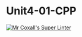 # Unit4-01-CPP
[![Mr Coxall's Super Linter](https://github.com/ICS3U-Programming-PeterS/Unit4-01-CPP/workflows/Mr%20Coxall's%20Super%20Linter/badge.svg)](https://github.com/ICS3U-Programming-PeterS/Unit4-01-CPP/actions/)
